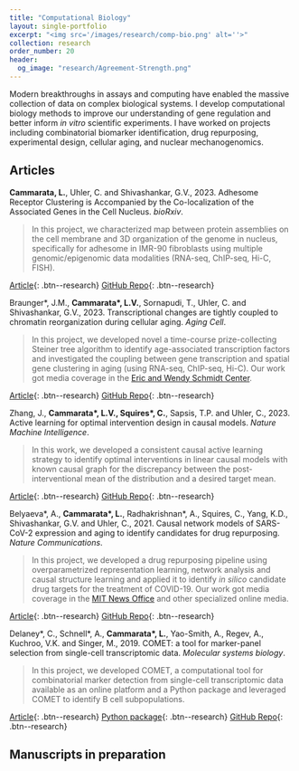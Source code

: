 ```yaml
---
title: "Computational Biology"
layout: single-portfolio
excerpt: "<img src='/images/research/comp-bio.png' alt=''>"
collection: research
order_number: 20
header: 
  og_image: "research/Agreement-Strength.png"
---
```


Modern breakthroughs in assays and computing have enabled the massive collection of data on complex biological systems. I develop computational biology methods to improve our understanding of gene regulation and better inform *in vitro* scientific experiments. I have worked on projects including combinatorial biomarker identification, drug repurposing, experimental design, cellular aging, and nuclear mechanogenomics. 

## Articles

**Cammarata, L.**, Uhler, C. and Shivashankar, G.V., 2023. Adhesome Receptor Clustering is Accompanied by the Co-localization of the Associated Genes in the Cell Nucleus. _bioRxiv_.
> In this project, we characterized map between protein assemblies on the cell membrane and 3D organization of the genome in nucleus, specifically for adhesome in IMR-90 fibroblasts using multiple genomic/epigenomic data modalities (RNA-seq, ChIP-seq, Hi-C, FISH).

[Article](https://www.biorxiv.org/content/10.1101/2023.12.07.570697v1){: .btn--research} [GitHub Repo](https://github.com/uhlerlab/adhesome_clustering/){: .btn--research}

Braunger\*, J.M., **Cammarata\*, L.V.**, Sornapudi, T., Uhler, C. and Shivashankar, G.V., 2023. Transcriptional changes are tightly coupled to chromatin reorganization during cellular aging. _Aging Cell_.
> In this project, we developed novel a time-course prize-collecting Steiner tree algorithm to identify age-associated transcription factors and investigated the coupling between gene transcription and spatial gene clustering in aging (using RNA-seq, ChIP-seq, Hi-C). Our work got media coverage in the [Eric and Wendy Schmidt Center](https://www.ericandwendyschmidtcenter.org/updates/researchers-identify-new-regulators-of-cellular-aging).

[Article](https://onlinelibrary.wiley.com/doi/full/10.1111/acel.14056){: .btn--research} [GitHub Repo](https://github.com/uhlerlab/aging_transcriptome_and_chromatin){: .btn--research}

Zhang, J., **Cammarata\*, L.V., Squires\*, C.**, Sapsis, T.P. and Uhler, C., 2023. Active learning for optimal intervention design in causal models. _Nature Machine Intelligence_.
> In this work, we developed a consistent causal active learning strategy to identify optimal interventions in linear causal models with known causal graph for the discrepancy between the post-interventional mean of the distribution and a desired target mean.

[Article](https://www.nature.com/articles/s42256-023-00719-0){: .btn--research} [GitHub Repo](https://github.com/uhlerlab/actlearn_optint){: .btn--research}

Belyaeva\*, A., **Cammarata\*, L.**, Radhakrishnan\*, A., Squires, C., Yang, K.D., Shivashankar, G.V. and Uhler, C., 2021. Causal network models of SARS-CoV-2 expression and aging to identify candidates for drug repurposing. _Nature Communications_.

> In this project, we developed a drug repurposing pipeline using overparametrized representation learning, network analysis and causal structure learning and applied it to identify *in silico* candidate drug targets for the treatment of COVID-19. Our work got media coverage in the [MIT News Office](https://news.mit.edu/2021/machine-learning-treatment-covid-19-0216) and other specialized online media.

[Article](https://www.nature.com/articles/s41467-021-21056-z){: .btn--research} [GitHub Repo](https://github.com/uhlerlab/covid19_repurposing){: .btn--research}

Delaney\*, C., Schnell\*, A., **Cammarata\*, L.**, Yao-Smith, A., Regev, A., Kuchroo, V.K. and Singer, M., 2019. COMET: a tool for marker-panel selection from single-cell transcriptomic data. _Molecular systems biology_.

> In this project, we developed COMET, a computational tool for combinatorial marker detection from single-cell transcriptomic data available as an online platform and a Python package and leveraged COMET to identify B cell subpopulations.

[Article](https://www.embopress.org/doi/full/10.15252/msb.20199005){: .btn--research} [Python package](https://hgmd.readthedocs.io/en/latest/){: .btn--research} [GitHub Repo](https://github.com/MSingerLab/COMETSC){: .btn--research}

## Manuscripts in preparation

